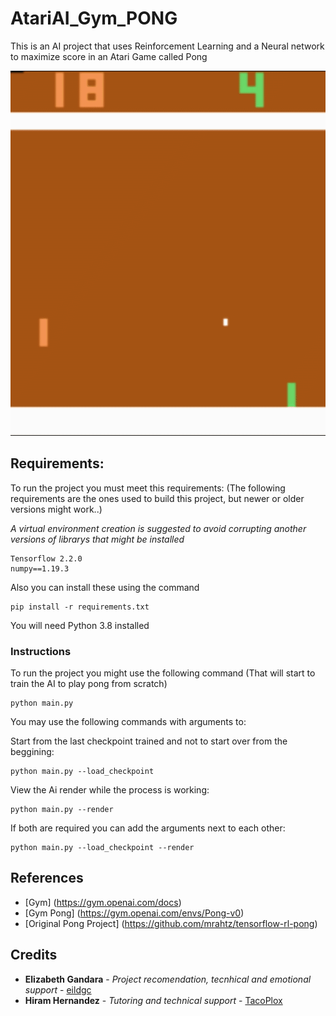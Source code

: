 # AtariAI_Gym_PONG
This is an AI project that uses Reinforcement Learning and a Neural network to maximize score in an Atari Game called Pong


![Alt Text](./img/Gif.gif)


## Requirements:

To run the project you must meet this requirements:
(The following requirements are the ones used to build this project, but newer or older versions might work..)

*A virtual environment creation is suggested to avoid corrupting another versions of librarys that might be installed*

```
Tensorflow 2.2.0
numpy==1.19.3
```

Also you can install these using the command 

```
pip install -r requirements.txt
```

You will need Python 3.8 installed

### Instructions 

To run the project you might use the following command (That will start to train the AI to play pong from scratch)

```
python main.py
```

You may use the following commands with arguments to:


Start from the last checkpoint trained and not to start over from the beggining:
```
python main.py --load_checkpoint 
```

View the Ai render while the process is working:
```
python main.py --render
```

If both are required you can add the arguments next to each other:
```
python main.py --load_checkpoint --render
```

## References

* [Gym] (https://gym.openai.com/docs)
* [Gym Pong] (https://gym.openai.com/envs/Pong-v0)
* [Original Pong Project] (https://github.com/mrahtz/tensorflow-rl-pong)

## Credits

* **Elizabeth Gandara** - *Project recomendation, tecnhical and emotional support* - [eildgc](https://github.com/eildgc)
* **Hiram Hernandez** - *Tutoring and technical support* - [TacoPlox](https://github.com/TacoPlox)

